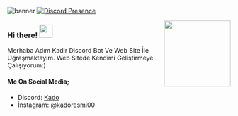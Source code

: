 ![banner](https://user-images.githubusercontent.com/68639045/131916233-85c955b3-75da-44f2-a4eb-50f1f334f180.png)
[![Discord Presence](https://lanyard-profile-readme.vercel.app/api/751952536021368893)](https://discord.com/users/751952536021368893)

<img align='right' src="https://cdn.discordapp.com/avatars/778540663675158548/1dab8afe32b00fb7836f14a11778625e.webp?size=2048" width="150">
<h3> Hi there! <img src="https://cdn.discordapp.com/emojis/733688934667780137.gif?v=1" width="30"></h3>

<p>Merhaba Adım Kadir Discord Bot Ve Web Site İle Uğraşmaktayım. Web Sitede Kendimi Geliştirmeye Çalışıyorum:)</br></p>

#### Me On Social Media;
- Discord: [Kado](https://discord.com/users/751952536021368893)
- İnstagram: [@kadoresmi00](https://instagram.com/kadoresmi00)
